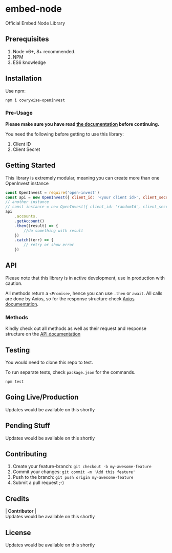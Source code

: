 # embed-node
Official Embed Node Library


## Prerequisites
1. Node v6+, 8+ recommended.
2. NPM
3. ES6 knowledge

## Installation
Use npm:
```
npm i cowrywise-openinvest
```

### Pre-Usage

**Please make sure you have read [the documentation](https://cowrywise.com/invesment-api) before continuing.**

You need the following before getting to use this library:
1. Client ID
2. Client Secret

## Getting Started
This library is extremely modular, meaning you can create more than one OpenInvest instance
````js
const OpenInvest = require('open-invest')
const api = new OpenInvest({ client_id: '<your client id>', client_secret: '<your client secret>', grant_type: '<your grant type>' })
// another instance
// const instance = new OpenInvest({ client_id: 'randomId', client_secret: 'randomSecret', grant_type: 'client_credentials' })
api
    .accounts.
    .getAccount()
    .then((result) => {
        //do something with result
    })
    .catch((err) => {
        // retry or show error
    })
````


## API
Please note that this library is in active development, use in production with caution.


All methods return a `<Promise>`, hence you can use `.then` or `await`.
All calls are done by Axios, so for the response structure check [Axios documentation](https://axios-http.com/docs/intro).

### Methods
Kindly check out all methods as well as their request and response structure on the [API documentation](http://cowrywise.com/investment-api)



## Testing
You would need to clone this repo to test.

To run separate tests, check `package.json` for the commands.
```
npm test
````

## Going Live/Production

Updates would be available on this shortly

## Pending Stuff

Updates would be available on this shortly

## Contributing
1. Create your feature-branch: `git checkout -b my-awesome-feature`
2. Commit your changes: `git commit -m 'Add this feature'`
3. Push to the branch: `git push origin my-awesome-feature`
4. Submit a pull request ;-)

## Credits

| **Contributor** |
<br/>
Updates would be available on this shortly


## License

Updates would be available on this shortly
